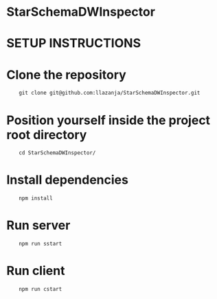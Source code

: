 # StarSchemaDWInspector

# SETUP INSTRUCTIONS

# Clone the repository
```
    git clone git@github.com:llazanja/StarSchemaDWInspector.git
```

# Position yourself inside the project root directory
```
    cd StarSchemaDWInspector/
```

# Install dependencies
```
    npm install
```

# Run server
```
    npm run sstart
```

# Run client
```
    npm run cstart
```
